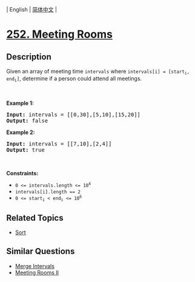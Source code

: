 
| English | [简体中文](README.md) |

# [252. Meeting Rooms](https://leetcode-cn.com/problems/meeting-rooms/)

## Description

<p>Given an array of meeting time <code>intervals</code>&nbsp;where <code>intervals[i] = [start<sub>i</sub>, end<sub>i</sub>]</code>, determine if a person could attend all meetings.</p>

<p>&nbsp;</p>
<p><strong>Example 1:</strong></p>
<pre><strong>Input:</strong> intervals = [[0,30],[5,10],[15,20]]
<strong>Output:</strong> false
</pre><p><strong>Example 2:</strong></p>
<pre><strong>Input:</strong> intervals = [[7,10],[2,4]]
<strong>Output:</strong> true
</pre>
<p>&nbsp;</p>
<p><strong>Constraints:</strong></p>

<ul>
	<li><code>0 &lt;= intervals.length &lt;= 10<sup>4</sup></code></li>
	<li><code>intervals[i].length == 2</code></li>
	<li><code>0 &lt;= start<sub>i</sub> &lt;&nbsp;end<sub>i</sub> &lt;= 10<sup>6</sup></code></li>
</ul>


## Related Topics

- [Sort](https://leetcode-cn.com/tag/sort)

## Similar Questions

- [Merge Intervals](../merge-intervals/README_EN.md)
- [Meeting Rooms II](../meeting-rooms-ii/README_EN.md)
